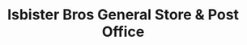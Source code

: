 ---
title: "Isbister Bros General Store & Post Office"
url: /quoyloo/isbister-bros-general-store-und-post-office/
shop: Lebensmittel
---